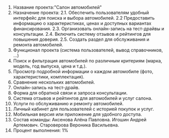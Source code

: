 1. Название проекта:"Салон автомобилей"
2. Назначение проекта:
2.1. Обеспечить пользователям удобный интерфейс для поиска и выбора автомобилей.
2.2 Предоставить информацию о характеристиках, ценах и доступных вариантах финансирования.
2.3. Организовать онлайн-запись на тест-драйвы и консультации.
2.4. Включить систему отзывов и рейтингов для повышения доверия.
2.5. Создать раздел для обслуживания и ремонта автомобилей.
3. Функционал проекта (система пользователей, вывод справочников, ...)
1. Поиск и фильтрация автомобилей по различным критериям (марка, модель, год выпуска, цена и т.д.).
2. Просмотр подробной информации о каждом автомобиле (фото, характеристики, комплектация).
3. Сравнение нескольких автомобилей.
4. Онлайн-запись на тест-драйв.
5. Форма для обратной связи и запроса консультации.
6. Система отзывов и рейтингов для автомобилей и услуг салона.
7. Услуги по обслуживанию и ремонту автомобилей.
8. Личный кабинет для пользователей с историей покупок и услуг.
9. Мобильная версия или приложение для удобного доступа.
5. Состав команды:
 Аксенова Алёна Павловна.
 Игошин Андрей Артемович.
 Староверова Вероника Васильевна.
6. Процент выполнения: 1%
